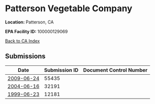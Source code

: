 # Patterson Vegetable Company

**Location:** Patterson, CA

**EPA Facility ID:** 100000129069

[Back to CA Index](../../index.md)

## Submissions

| Date | Submission ID | Document Control Number |
|------|--------------|-------------------------|
| [2009-06-24](submissions/55435.md) | 55435 |  |
| [2004-06-16](submissions/32191.md) | 32191 |  |
| [1999-06-23](submissions/12181.md) | 12181 |  |
